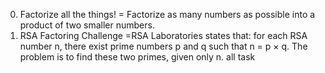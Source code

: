 0. Factorize all the things! = Factorize as many numbers as possible into a product of two smaller numbers.
1. RSA Factoring Challenge  =RSA Laboratories states that: for each RSA number n, there exist prime numbers p and q such that
n = p × q. The problem is to find these two primes, given only n.
all task 

